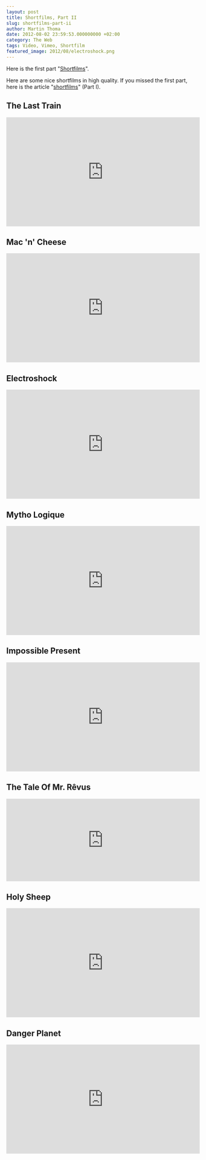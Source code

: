 ```yaml
---
layout: post
title: Shortfilms, Part II
slug: shortfilms-part-ii
author: Martin Thoma
date: 2012-08-02 23:59:53.000000000 +02:00
category: The Web
tags: Video, Vimeo, Shortfilm
featured_image: 2012/08/electroshock.png
---
```

<div class="info">Here is the first part "<a href="../shortfilms/">Shortfilms</a>".</div>

Here are some nice shortfilms in high quality. If you missed the first part, here is the article "<a href="../shortfilms/" title="Shortfilms">shortfilms</a>" (Part I).

<h2>The Last Train</h2>
<iframe src="http://player.vimeo.com/video/31215588" width="512" height="288" frameborder="0" webkitAllowFullScreen mozallowfullscreen allowFullScreen></iframe>

<h2>Mac 'n' Cheese</h2>
<iframe src="http://player.vimeo.com/video/27127177" width="512" height="288" frameborder="0" webkitAllowFullScreen mozallowfullscreen allowFullScreen></iframe>

<h2>Electroshock</h2>
<iframe src="http://player.vimeo.com/video/29193046" width="512" height="288" frameborder="0" webkitAllowFullScreen mozallowfullscreen allowFullScreen></iframe>

<h2>Mytho Logique</h2>
<iframe src="http://player.vimeo.com/video/24258323" width="512" height="288" frameborder="0" webkitAllowFullScreen mozallowfullscreen allowFullScreen></iframe>

<h2>Impossible Present</h2>
<iframe src="http://player.vimeo.com/video/33352381?title=0&amp;byline=0&amp;portrait=0&amp;color=ffffff" width="512" height="288" frameborder="0" webkitAllowFullScreen mozallowfullscreen allowFullScreen></iframe>

<h2>The Tale Of Mr. R&ecirc;vus</h2>
<iframe src="http://player.vimeo.com/video/27653079?title=0&amp;byline=0&amp;portrait=0&amp;color=ffffff" width="512" height="218" frameborder="0" webkitAllowFullScreen mozallowfullscreen allowFullScreen></iframe>

<h2>Holy Sheep</h2>
<iframe src="http://player.vimeo.com/video/24474457?title=0&amp;byline=0&amp;portrait=0&amp;color=ffffff" width="512" height="288" frameborder="0" webkitAllowFullScreen mozallowfullscreen allowFullScreen></iframe>

<h2>Danger Planet</h2>
<iframe src="http://player.vimeo.com/video/28043193?title=0&amp;byline=0&amp;portrait=0&amp;color=ffffff" width="512" height="288" frameborder="0" webkitAllowFullScreen mozallowfullscreen allowFullScreen></iframe>
